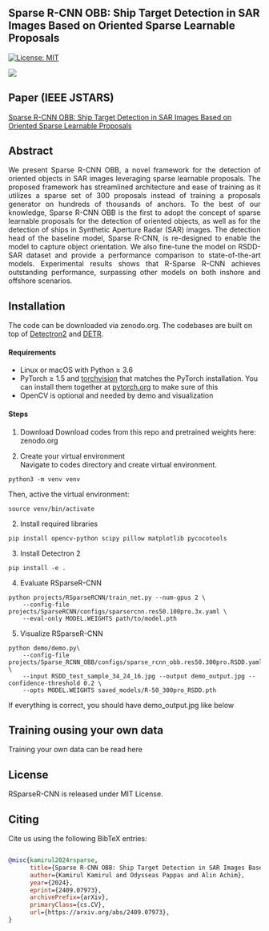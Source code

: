 ## Sparse R-CNN OBB: Ship Target Detection in SAR Images Based on Oriented Sparse Learnable Proposals
[![License: MIT](https://img.shields.io/badge/License-MIT-yellow.svg)](https://opensource.org/licenses/MIT)

![](readme/Overall_architecture.png)
## Paper (IEEE JSTARS)
[Sparse R-CNN OBB: Ship Target Detection in SAR Images Based on Oriented Sparse Learnable Proposals](https://arxiv.org/abs/2409.07973)

## Abstract
<p align="justify">
We present Sparse R-CNN OBB, a novel framework for the detection of oriented objects in SAR images leveraging sparse learnable proposals. 
The proposed framework has streamlined architecture and ease of training as it utilizes a sparse set of 300 proposals instead of training a proposals generator on hundreds of thousands of anchors.
To the best of our knowledge, Sparse R-CNN OBB is the first to adopt the concept of sparse learnable proposals for the detection of oriented objects, as well as for the detection of ships in Synthetic Aperture Radar (SAR) images.
The detection head of the baseline model, Sparse R-CNN, is re-designed to enable the model to capture object orientation. 
We also fine-tune the model on RSDD-SAR dataset and provide a performance comparison to state-of-the-art models.
Experimental results shows that R-Sparse R-CNN achieves outstanding performance, surpassing other models on both inshore and offshore scenarios. 

## Installation
The code can be downloaded via zenodo.org.
The codebases are built on top of [Detectron2](https://github.com/facebookresearch/detectron2) and [DETR](https://github.com/facebookresearch/detr).

#### Requirements
- Linux or macOS with Python ≥ 3.6
- PyTorch ≥ 1.5 and [torchvision](https://github.com/pytorch/vision/) that matches the PyTorch installation.
  You can install them together at [pytorch.org](https://pytorch.org) to make sure of this
- OpenCV is optional and needed by demo and visualization

#### Steps
1. Download
   Download codes from this repo and pretrained weights here: zenodo.org
   
1. Create your virtual environment \
   Navigate to codes directory and create virtual environment.
```
python3 -m venv venv
```
  Then, active the virtual environment:

```
source venv/bin/activate
```
2. Install required libraries
```
pip install opencv-python scipy pillow matplotlib pycocotools
```
3. Install Detectron 2
```
pip install -e .
```

4. Evaluate RSparseR-CNN
```
python projects/RSparseRCNN/train_net.py --num-gpus 2 \
    --config-file projects/SparseRCNN/configs/sparsercnn.res50.100pro.3x.yaml \
    --eval-only MODEL.WEIGHTS path/to/model.pth
```

5. Visualize RSparseR-CNN
```    
python demo/demo.py\
    --config-file projects/Sparse_RCNN_OBB/configs/sparse_rcnn_obb.res50.300pro.RSDD.yaml \
    --input RSDD_test_sample_34_24_16.jpg --output demo_output.jpg --confidence-threshold 0.2 \
    --opts MODEL.WEIGHTS saved_models/R-50_300pro_RSDD.pth
```
If everything is correct, you should have demo_output.jpg like below

## Training ousing your own data
Training your own data can be read here
## License

RSparseR-CNN is released under MIT License.


## Citing

Cite us using the following BibTeX entries:

```BibTeX

@misc{kamirul2024rsparse,
      title={Sparse R-CNN OBB: Ship Target Detection in SAR Images Based on Oriented Sparse Proposals}, 
      author={Kamirul Kamirul and Odysseas Pappas and Alin Achim},
      year={2024},
      eprint={2409.07973},
      archivePrefix={arXiv},
      primaryClass={cs.CV},
      url={https://arxiv.org/abs/2409.07973}, 
}

```
